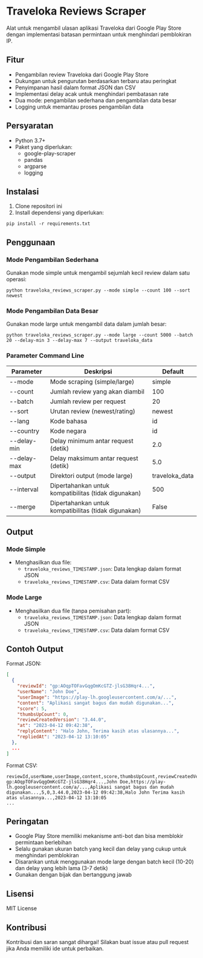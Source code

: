 # Traveloka Reviews Scraper

Alat untuk mengambil ulasan aplikasi Traveloka dari Google Play Store dengan implementasi batasan permintaan untuk menghindari pemblokiran IP.

## Fitur

- Pengambilan review Traveloka dari Google Play Store
- Dukungan untuk pengurutan berdasarkan terbaru atau peringkat
- Penyimpanan hasil dalam format JSON dan CSV
- Implementasi delay acak untuk menghindari pembatasan rate
- Dua mode: pengambilan sederhana dan pengambilan data besar
- Logging untuk memantau proses pengambilan data

## Persyaratan

- Python 3.7+
- Paket yang diperlukan:
  - google-play-scraper
  - pandas
  - argparse
  - logging

## Instalasi

1. Clone repositori ini
2. Install dependensi yang diperlukan:

```
pip install -r requirements.txt
```

## Penggunaan

### Mode Pengambilan Sederhana

Gunakan mode simple untuk mengambil sejumlah kecil review dalam satu operasi:

```
python traveloka_reviews_scraper.py --mode simple --count 100 --sort newest
```

### Mode Pengambilan Data Besar

Gunakan mode large untuk mengambil data dalam jumlah besar:

```
python traveloka_reviews_scraper.py --mode large --count 5000 --batch 20 --delay-min 3 --delay-max 7 --output traveloka_data
```

### Parameter Command Line

| Parameter    | Deskripsi                                        | Default          |
|--------------|--------------------------------------------------|------------------|
| --mode       | Mode scraping (simple/large)                     | simple           |
| --count      | Jumlah review yang akan diambil                  | 100              |
| --batch      | Jumlah review per request                        | 20               |
| --sort       | Urutan review (newest/rating)                    | newest           |
| --lang       | Kode bahasa                                      | id               |
| --country    | Kode negara                                      | id               |
| --delay-min  | Delay minimum antar request (detik)              | 2.0              |
| --delay-max  | Delay maksimum antar request (detik)             | 5.0              |
| --output     | Direktori output (mode large)                    | traveloka_data   |
| --interval   | Dipertahankan untuk kompatibilitas (tidak digunakan) | 500              |
| --merge      | Dipertahankan untuk kompatibilitas (tidak digunakan) | False            |

## Output

### Mode Simple
- Menghasilkan dua file:
  - `traveloka_reviews_TIMESTAMP.json`: Data lengkap dalam format JSON
  - `traveloka_reviews_TIMESTAMP.csv`: Data dalam format CSV

### Mode Large
- Menghasilkan dua file (tanpa pemisahan part):
  - `traveloka_reviews_TIMESTAMP.json`: Data lengkap dalam format JSON
  - `traveloka_reviews_TIMESTAMP.csv`: Data dalam format CSV

## Contoh Output

Format JSON:
```json
[
  {
    "reviewId": "gp:AOqpTOFavGqgOmKcGTZ-jlsG38Hqr4...",
    "userName": "John Doe",
    "userImage": "https://play-lh.googleusercontent.com/a/...",
    "content": "Aplikasi sangat bagus dan mudah digunakan...",
    "score": 5,
    "thumbsUpCount": 0,
    "reviewCreatedVersion": "3.44.0",
    "at": "2023-04-12 09:42:38",
    "replyContent": "Halo John, Terima kasih atas ulasannya...",
    "repliedAt": "2023-04-12 13:10:05"
  },
  ...
]
```

Format CSV:
```
reviewId,userName,userImage,content,score,thumbsUpCount,reviewCreatedVersion,at,replyContent,repliedAt
gp:AOqpTOFavGqgOmKcGTZ-jlsG38Hqr4...,John Doe,https://play-lh.googleusercontent.com/a/...,Aplikasi sangat bagus dan mudah digunakan...,5,0,3.44.0,2023-04-12 09:42:38,Halo John Terima kasih atas ulasannya...,2023-04-12 13:10:05
...
```

## Peringatan

- Google Play Store memiliki mekanisme anti-bot dan bisa memblokir permintaan berlebihan
- Selalu gunakan ukuran batch yang kecil dan delay yang cukup untuk menghindari pemblokiran
- Disarankan untuk menggunakan mode large dengan batch kecil (10-20) dan delay yang lebih lama (3-7 detik)
- Gunakan dengan bijak dan bertanggung jawab

## Lisensi

MIT License

## Kontribusi

Kontribusi dan saran sangat dihargai! Silakan buat issue atau pull request jika Anda memiliki ide untuk perbaikan. 